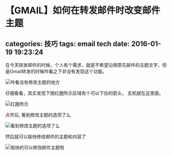 # 【GMAIL】如何在转发邮件时改变邮件主题
categories: 技巧
tags: email tech
date: 2016-01-19 19:23:24
---


在今天转发邮件的时候，个人有个需求，就是不希望沿用原先邮件的主题文字，但是Gmail转发的时候咋看之下并没有发现这个功能。

![咋看没有修改主题的地方](http://7arnew.com1.z0.glb.clouddn.com/%40%2Fimages%2F2016-1-19-200211.png)

<!--more-->

仔细看看，其实发现下图红圈所示区域有个可以下拉的箭头， 玄机就在这里面。

![红圈所示](http://7arnew.com1.z0.glb.clouddn.com/%40%2Fimages%2F2016-1-19-200600.png)

点开后, 看到修改主题的选项了么

![看到修改主题的选项了么](http://7arnew.com1.z0.glb.clouddn.com/%40%2Fimages%2F2016-01-1920.09.27.png)

然后就可以愉快修改邮件的主题和内容了

![愉快的可以修改邮件主题啦](http://7arnew.com1.z0.glb.clouddn.com/%40%2Fimages%2F2016-01-19-20.12.50.png)
